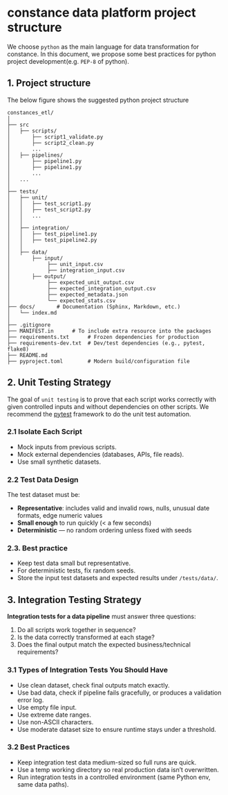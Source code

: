 # constance data platform project structure

We choose `python` as the main language for data transformation for constance. In this document, we propose some
best practices for python project development(e.g. `PEP-8` of python).

## 1. Project structure

The below figure shows the suggested python project structure

```text
constances_etl/
│
├── src
│   ├── scripts/
│       ├── script1_validate.py
│       ├── script2_clean.py
│       ...
│   ├── pipelines/
│       ├── pipeline1.py
│       ├── pipeline1.py
│       ...
│   ...
│
├── tests/
│   ├── unit/
│   │   ├── test_script1.py
│   │   ├── test_script2.py
│   │   ...
│   │
│   ├── integration/
│   │   ├── test_pipeline1.py
│   │   ├── test_pipeline2.py
│   │
│   ├── data/
│       ├── input/
│            ├── unit_input.csv
│            ├── integration_input.csv
│       ├── output/
│            ├── expected_unit_output.csv
│            ├── expected_integration_output.csv
│            ├── expected_metadata.json
│            └── expected_stats.csv
├── docs/       # Documentation (Sphinx, Markdown, etc.)
│   └── index.md
│
├── .gitignore
├── MANIFEST.in      # To include extra resource into the packages
├── requirements.txt      # Frozen dependencies for production
├── requirements-dev.txt  # Dev/test dependencies (e.g., pytest, flake8)
├── README.md
├── pyproject.toml        # Modern build/configuration file
```

## 2. Unit Testing Strategy

The goal of `unit testing` is to prove that each script works correctly with given controlled inputs and without dependencies on other scripts.
We recommend the [pytest](https://pypi.org/project/pytest/) framework to do the unit test automation.

### 2.1 Isolate Each Script

- Mock inputs from previous scripts.
- Mock external dependencies (databases, APIs, file reads).
- Use small synthetic datasets.

### 2.2  Test Data Design
The test dataset must be:
- **Representative**: includes valid and invalid rows, nulls, unusual date formats, edge numeric values
- **Small enough** to run quickly (< a few seconds)
- **Deterministic** — no random ordering unless fixed with seeds


### 2.3. Best practice

- Keep test data small but representative.
- For deterministic tests, fix random seeds.
- Store the input test datasets and expected results under `/tests/data/`.

## 3. Integration Testing Strategy

**Integration tests for a data pipeline** must answer three questions:

1. Do all scripts work together in sequence?
2. Is the data correctly transformed at each stage?
3. Does the final output match the expected business/technical requirements?

### 3.1 Types of Integration Tests You Should Have

- Use clean dataset, check final outputs match exactly.
- Use bad data, check if pipeline fails gracefully, or produces a validation error log.
- Use empty file input.
- Use extreme date ranges.
- Use non-ASCII characters.
- Use moderate dataset size to ensure runtime stays under a threshold.


### 3.2 Best Practices
- Keep integration test data medium-sized so full runs are quick.
- Use a temp working directory so real production data isn’t overwritten.
- Run integration tests in a controlled environment (same Python env, same data paths).